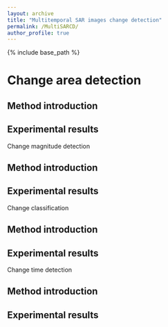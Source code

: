 ```yaml
---
layout: archive
title: "Multitemporal SAR images change detection"
permalink: /MultiSARCD/
author_profile: true
---
```



{% include base_path %}


# Change area detection

## Method introduction

## Experimental results



Change magnitude detection

## Method introduction

## Experimental results




Change classification

## Method introduction

## Experimental results



Change time detection

## Method introduction

## Experimental results



